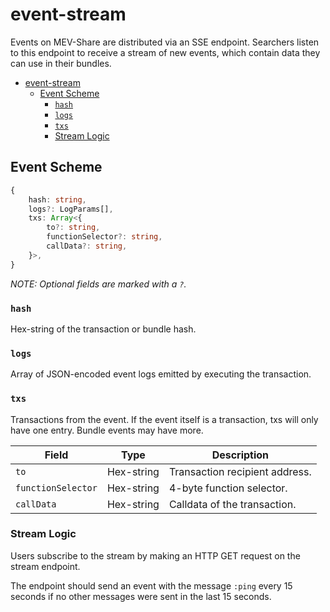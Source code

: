 # event-stream

Events on MEV-Share are distributed via an SSE endpoint. Searchers listen to this endpoint to receive a stream of new events, which contain data they can use in their bundles.

<!-- TOC -->
* [event-stream](#event-stream)
  * [Event Scheme](#event-scheme)
    * [`hash`](#hash)
    * [`logs`](#logs)
    * [`txs`](#txs)
    * [Stream Logic](#stream-logic)
<!-- TOC -->

## Event Scheme

```typescript
{
    hash: string,
    logs?: LogParams[],
    txs: Array<{
        to?: string,
        functionSelector?: string,
        callData?: string,
    }>,
}
```

_NOTE: Optional fields are marked with a `?`._

### `hash`

Hex-string of the transaction or bundle hash.

### `logs`

Array of JSON-encoded event logs emitted by executing the transaction.

### `txs`

Transactions from the event. If the event itself is a transaction, txs will only have one entry. Bundle events may have more.

| Field | Type | Description |
| ----- | ---- | ----------- |
| `to` | Hex-string | Transaction recipient address. |
| `functionSelector` | Hex-string | 4-byte function selector. |
| `callData` | Hex-string | Calldata of the transaction. |

### Stream Logic

Users subscribe to the stream by making an HTTP GET request on the stream endpoint.

The endpoint should send an event with the message `:ping` every 15 seconds if no other messages were sent in the last 15 seconds.
